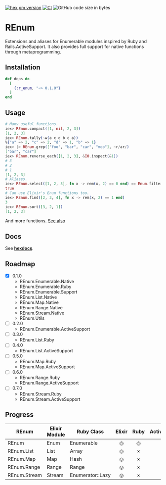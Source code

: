 <!-- @format -->

[![hex.pm version](https://img.shields.io/hexpm/v/ltsv.svg)](https://hex.pm/packages/r_enum)
[![CI](https://github.com/tashirosota/ex-r_enum/actions/workflows/ci.yml/badge.svg)](https://github.com/tashirosota/ex-r_enum/actions/workflows/ci.yml)
![GitHub code size in bytes](https://img.shields.io/github/languages/code-size/tashirosota/ex-r_enum)

# REnum

Extensions and aliases for Enumerable modules inspired by Ruby and Rails.ActiveSupport.
It also provides full support for native functions through metaprogramming.

## Installation

```elixir
def deps do
  [
    {:r_enum, "~> 0.1.0"}
  ]
end
```

## Usage

```elixir
# Many useful functions.
iex> REnum.compact([1, nil, 2, 3])
[1, 2, 3]
iex> REnum.tally(~w(a c d b c a))
%{"a" => 2, "c" => 2, "d" => 1, "b" => 1}
iex> |> REnum.grep(["foo", "bar", "car", "moo"], ~r/ar/)
["bar", "car"]
iex> REnum.reverse_each([1, 2, 3], &IO.inspect(&1))
# 3
# 2
# 1
[1, 2, 3]
# Aliases.
iex> REnum.select([1, 2, 3], fn x -> rem(x, 2) == 0 end) == Enum.filter([1, 2, 3], fn x -> rem(x, 2) == 0 end)
true
# Can use Elixir's Enum functions too.
iex> REnum.find([2, 3, 4], fn x -> rem(x, 2) == 1 end)
3
iex> REnum.sort([3, 2, 1])
[1, 2, 3]
```

And more functions. [See also](https://hexdocs.pm/r_enum)

## Docs

See **[hexdocs](https://hexdocs.pm/r_enum)**.

## Roadmap

- [x] 0.1.0
  - REnum.Enumerable.Native
  - REnum.Enumerable.Ruby
  - REnum.Enumerable.Support
  - REnum.List.Native
  - REnum.Map.Native
  - REnum.Range.Native
  - REnum.Stream.Native
  - REnum.Utils
- [ ] 0.2.0
  - REnum.Enumerable.ActiveSupport
- [ ] 0.3.0
  - REnum.List.Ruby
- [ ] 0.4.0
  - REnum.List.ActiveSupport
- [ ] 0.5.0
  - REnum.Map.Ruby
  - REnum.Map.ActiveSupport
- [ ] 0.6.0
  - REnum.Range.Ruby
  - REnum.Range.ActiveSupport
- [ ] 0.7.0
  - REnum.Stream.Ruby
  - REnum.Stream.ActiveSupport

## Progress

| REnum        | Elixir Module | Ruby Class       | Elixir | Ruby | ActiveSupport |
| ------------ | ------------- | ---------------- | :----: | :--: | :-----------: |
| REnum        | Enum          | Enumerable       |   ◎    |  ◎   |       ×       |
| REnum.List   | List          | Array            |   ◎    |  ×   |       ×       |
| REnum.Map    | Map           | Hash             |   ◎    |  ×   |       ×       |
| REnum.Range  | Range         | Range            |   ◎    |  ×   |       ×       |
| REnum.Stream | Stream        | Enumerator::Lazy |   ◎    |  ×   |       ×       |

